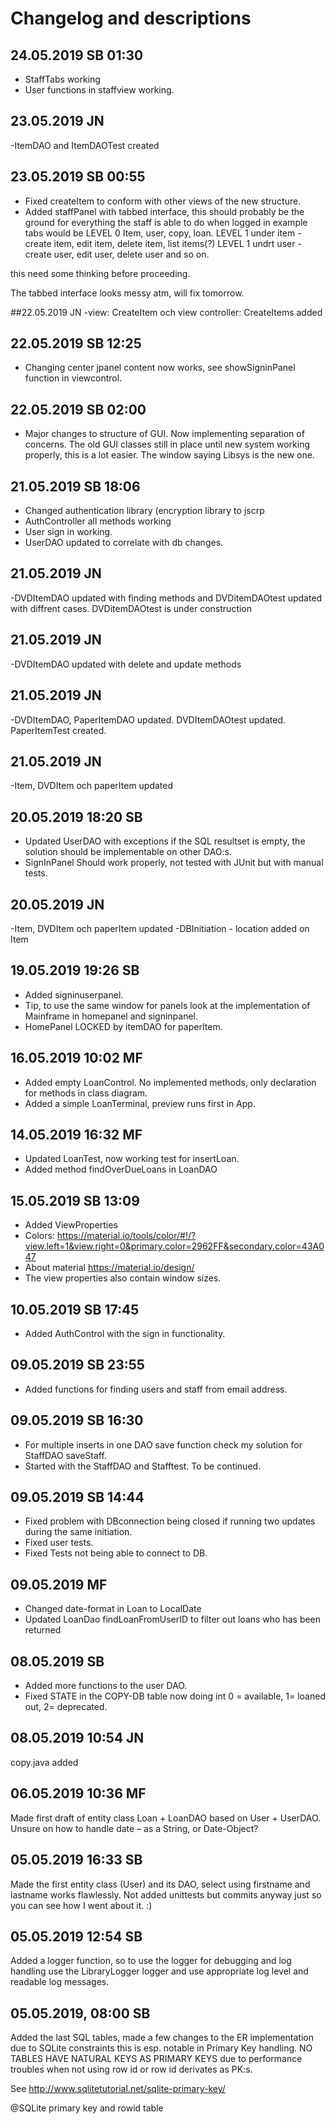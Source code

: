# Changelog and descriptions

## 24.05.2019 SB 01:30
- StaffTabs working
- User functions in staffview working.

## 23.05.2019 JN
-ItemDAO and ItemDAOTest created

## 23.05.2019 SB 00:55
- Fixed createItem to conform with other views of the new structure.
- Added staffPanel with tabbed interface, this should probably be the ground for everything the staff
is able to do when logged in example tabs would be LEVEL 0 Item, user, copy, loan.
LEVEL 1 under item - create item, edit item, delete item, list items(?)
LEVEL 1 undrt user - create user, edit user, delete user and so on.

this need some thinking before proceeding.

The tabbed interface looks messy atm, will fix tomorrow.


##22.05.2019 JN
-view: CreateItem och view controller: CreateItems added

## 22.05.2019 SB 12:25
- Changing center jpanel content now works, see showSigninPanel function in viewcontrol.

## 22.05.2019 SB 02:00
- Major changes to structure of GUI. Now implementing separation of concerns. The old GUI classes still in place until
new system working properly, this is a lot easier. The window saying Libsys is the new one.


## 21.05.2019 SB 18:06
- Changed authentication library (encryption library to jscrp
- AuthController all methods working
- User sign in working.
- UserDAO updated to correlate with db changes.

## 21.05.2019 JN
-DVDItemDAO updated with finding methods and DVDitemDAOtest updated with diffrent cases. DVDitemDAOtest is under construction

## 21.05.2019 JN
-DVDItemDAO updated with delete and update methods

## 21.05.2019 JN
-DVDItemDAO, PaperItemDAO updated. DVDItemDAOtest updated. PaperItemTest created.

## 21.05.2019 JN
-Item, DVDItem och paperItem updated

## 20.05.2019 18:20 SB
- Updated UserDAO with exceptions if the SQL resultset is empty, the solution should be implementable on other DAO:s.
- SignInPanel Should work properly, not tested with JUnit but with manual tests.

## 20.05.2019 JN
-Item, DVDItem och paperItem updated
-DBInitiation - location added on Item

## 19.05.2019 19:26 SB
- Added signinuserpanel.
- Tip, to use the same window for panels look at the implementation of Mainframe in homepanel and signinpanel.
- HomePanel LOCKED by itemDAO for paperItem.

## 16.05.2019 10:02 MF
- Added empty LoanControl. No implemented methods, only declaration for methods in class diagram.
- Added a simple LoanTerminal, preview runs first in App.

## 14.05.2019 16:32 MF
- Updated LoanTest, now working test for insertLoan. 
- Added method findOverDueLoans in LoanDAO

## 15.05.2019 SB 13:09
- Added ViewProperties
- Colors: https://material.io/tools/color/#!/?view.left=1&view.right=0&primary.color=2962FF&secondary.color=43A047
- About material https://material.io/design/
- The view properties also contain window sizes.

## 10.05.2019 SB 17:45
- Added AuthControl with the sign in functionality.


## 09.05.2019 SB 23:55
- Added functions for finding users and staff from email address.

## 09.05.2019 SB 16:30
- For multiple inserts in one DAO save function check my solution for StaffDAO saveStaff.
- Started with the StaffDAO and Stafftest. To be continued.


## 09.05.2019 SB 14:44
- Fixed problem with DBconnection being closed if running two updates during the same initiation.
- Fixed user tests.
- Fixed Tests not being able to connect to DB.

## 09.05.2019 MF
- Changed date-format in Loan to LocalDate
- Updated LoanDao findLoanFromUserID to filter out loans who has been returned

## 08.05.2019 SB
- Added more functions to the user DAO.
- Fixed STATE in the COPY-DB table now doing int 0 = available, 1= loaned out, 2= deprecated.


## 08.05.2019 10:54 JN
copy.java added

## 06.05.2019 10:36 MF
Made first draft of entity class Loan + LoanDAO based on User + UserDAO. Unsure on how to handle date – as a String, 
or Date-Object? 


## 05.05.2019 16:33 SB
Made the first entity class (User) and its DAO, select using firstname and lastname works flawlessly.
Not added unittests but commits anyway just so you can see how I went about it. :)

## 05.05.2019 12:54 SB
Added a logger function, so to use the logger for debugging and log handling use the LibraryLogger logger and use
appropriate log level and readable log messages.

## 05.05.2019, 08:00 SB
Added the last SQL tables, made a few changes to the ER implementation due to SQLite constraints this is esp. notable
in Primary Key handling. NO TABLES HAVE NATURAL KEYS AS PRIMARY KEYS due to performance troubles when not using
row id or row id derivates as PK:s.

See
http://www.sqlitetutorial.net/sqlite-primary-key/

@SQLite primary key and rowid table